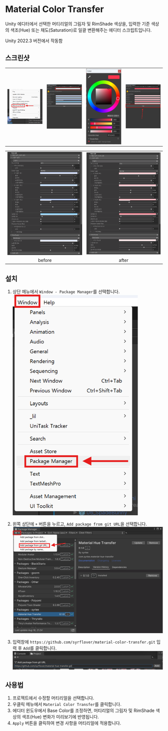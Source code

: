 # Material Color Transfer

Unity 에디터에서 선택한 머티리얼의 그림자 및 RimShade 색상을, 입력한 기준 색상의 색조(Hue) 또는 채도(Saturation)로 일괄 변환해주는 에디터 스크립트입니다.

Unity 2022.3 버전에서 작동함

## 스크린샷

<table>
    <tr>
        <td align="center">
            <img src=".images/1.png" width="300px" />
        </td>
        <td align="center">
            <img src=".images/2.png" width="300px" />
        </td>
        <td align="center">
            <img src=".images/3.png" width="300px" />
        </td>
        <td align="center">
            <img src=".images/4.png" width="300px" />
        </td>
    </tr>
</table>

<table>
    <tr>
        <td align="center">
            <img src=".images/before.png" width="300px" />
        </td>
        <td align="center">
            <img src=".images/after.png" width="300px" />
        </td>
    </tr>
    <tr>
        <td align="center">before</td>
        <td align="center">after</td>
    </tr>
</table>

## 설치

1. 상단 메뉴에서 `Window - Package Manager`를 선택합니다.
   <img src=".images/5.png" width="400px" />

2. 왼쪽 상단에 `+` 버튼을 누르고, `Add package from git URL`을 선택합니다.
   <img src=".images/6.png" width="700px" />

3. 입력창에 `https://github.com/syrflover/material-color-transfer.git` 입력 후 `Add`를 클릭합니다.
   <img src=".images/7.png" width="700px" />

## 사용법

1. 프로젝트에서 수정할 머티리얼을 선택합니다.
2. 우클릭 메뉴에서 `Material Color Transfer`를 클릭합니다.
3. 에디터 윈도우에서 Base Color를 조정하면, 머티리얼의 그림자 및 RimShade 색상의 색조(Hue) 변화가 미리보기에 반영됩니다.
4. `Apply` 버튼을 클릭하여 변경 사항을 머티리얼에 적용합니다.
